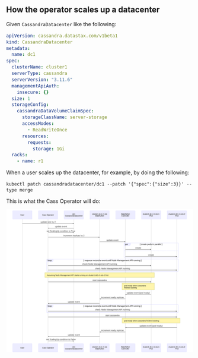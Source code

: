 ## How the operator scales up a datacenter

Given `CassandraDatacenter` like the following:

```yaml
apiVersion: cassandra.datastax.com/v1beta1
kind: CassandraDatacenter
metadata:
  name: dc1
spec:
  clusterName: cluster1
  serverType: cassandra
  serverVersion: "3.11.6"
  managementApiAuth:
    insecure: {}
  size: 1
  storageConfig:
    cassandraDataVolumeClaimSpec:
      storageClassName: server-storage
      accessModes:
        - ReadWriteOnce
      resources:
        requests:
          storage: 1Gi
  racks:
    - name: r1
```

When a user scales up the datacenter, for example, by doing the following:

```
kubectl patch cassandradatacenter/dc1 --patch '{"spec":{"size":3}}' --type merge
```

This is what the Cass Operator will do:

![scale-up sequence diagram](./diagrams/scale-up-diagram.svg)
